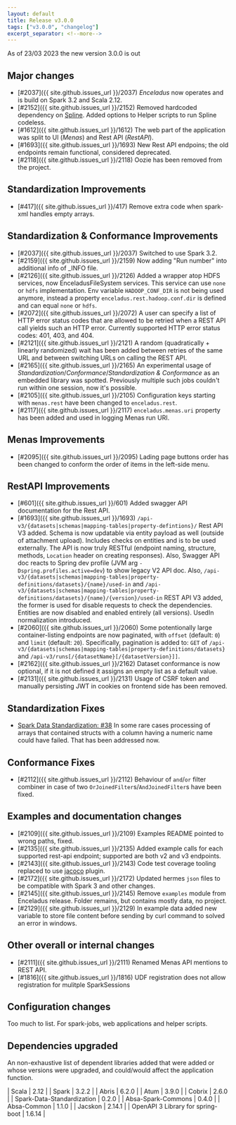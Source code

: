 ```yaml
---
layout: default
title: Release v3.0.0
tags: ["v3.0.0", "changelog"]
excerpt_separator: <!--more-->
---
```


As of 23/03 2023 the new version 3.0.0 is out
<!--more-->

## **Major changes**

- [#2037]({{ site.github.issues_url }}/2037) _Enceladus_ now operates and is build on Spark 3.2 and Scala 2.12.
- [#2152]({{ site.github.issues_url }}/2152) Removed hardcoded dependency on [Spline](https://absaoss.github.io/spline/). Added options to Helper scripts to run Spline codeless.
- [#1612]({{ site.github.issues_url }}/1612) The web part of the application was split to UI (_Menas_) and Rest API (_RestAPI_).
- [#1693]({{ site.github.issues_url }}/1693) New Rest API endpoins; the old endpoints remain functional, considered deprecated.
- [#2118]({{ site.github.issues_url }}/2118) Oozie has been removed from the project.

## Standardization Improvements
- [#417]({{ site.github.issues_url }}/417) Remove extra code when spark-xml handles empty arrays.

## Standardization & Conformance Improvements
- [#2037]({{ site.github.issues_url }}/2037) Switched to use Spark 3.2.
- [#2159]({{ site.github.issues_url }}/2159) Now adding "Run number" into additional info of _INFO file.
- [#2126]({{ site.github.issues_url }}/2126) Added a wrapper atop HDFS services, now EnceladusFileSystem services. This service can use `none` or `hdfs` implementation. Env variable `HADOOP_CONF_DIR` is not being used anymore, instead a property `enceladus.rest.hadoop.conf.dir` is defined and can equal `none` or `hdfs`.
- [#2072]({{ site.github.issues_url }}/2072) A user can specify a list of HTTP error status codes that are allowed to be retried when a REST API call yields such an HTTP error. Currently supported HTTP error status codes: 401, 403, and 404.
- [#2121]({{ site.github.issues_url }}/2121) A random (quadratically + linearly randomized) wait has been added between retries of the same URL and between switching URLs on calling the REST API.
- [#2165]({{ site.github.issues_url }}/2165) An experimental usage of _Standardization_/_Conformance_/_Standardization & Conformance_ as an embedded library was spotted. Previously multiple such jobs couldn't run within one session, now it's possible.
- [#2105]({{ site.github.issues_url }}/2105) Configuration keys starting with `menas.rest` have been changed to `enceladus.rest`.
- [#2117]({{ site.github.issues_url }}/2117) `enceladus.menas.uri` property has been added and used in logging Menas run URI.

## Menas Improvements
- [#2095]({{ site.github.issues_url }}/2095) Lading page buttons order has been changed to conform the order of items in the left-side menu.

## RestAPI Improvements
- [#601]({{ site.github.issues_url }}/601) Added swagger API documentation for the Rest API.
- [#1693]({{ site.github.issues_url }}/1693) `/api-v3/{datasets|schemas|mapping-tables|property-defintions}/` Rest API V3 added.
  Schema is now updatable via entity payload as well (outside of attachment upload).
  Includes checks on entities and is to be used externally.
  The API is now truly RESTful (endpoint naming, structure, methods, `Location` header on creating responses).
  Also, Swagger API doc reacts to Spring dev profile (JVM arg `-Dspring.profiles.active=dev`) to show legacy V2 API doc.
  Also, `/api-v3/{datasets|schemas|mapping-tables|property-definitions/datasets}/{name}/used-in` and `/api-v3/{datasets|schemas|mapping-tables|property-definitions/datasets}/{name}/{version}/used-in` REST API V3 added, the former is used for disable requests to check the dependencies. Entities are now disabled and enabled entirely (all versions).
  UsedIn normalization introduced.
- [#2060]({{ site.github.issues_url }}/2060) Some potentionally large container-listing endpoints are now paginated, with `offset` (default: `0`) and `limit` (default: `20`).
  Specifically, pagination is added to: `GET` of `/api-v3/{datasets|schemas|mapping-tables|property-definitions/datasets}` and `/api-v3/runs[/{datasetName}[/{datasetVersion}]]`.
- [#2162]({{ site.github.issues_url }}/2162) Dataset conformance is now optional, if it is not defined it assigns an empty list as a default value.
- [#2131]({{ site.github.issues_url }}/2131) Usage of CSRF token and manually persisting JWT in cookies on frontend side has been removed.

## Standardization Fixes
- [Spark Data Standardization: #38](https://github.com/AbsaOSS/spark-data-standardization/issues/38) In some rare cases processing of arrays that contained structs with a column having a numeric name could have failed. That has been addressed now. 

## Conformance Fixes
- [#2112]({{ site.github.issues_url }}/2112) Behaviour of `and`/`or` filter combiner in case of two `OrJoinedFilter`s/`AndJoinedFilter`s have been fixed.

## Examples and documentation changes
- [#2109]({{ site.github.issues_url }}/2109) Examples README pointed to wrong paths, fixed.
- [#2135]({{ site.github.issues_url }}/2135) Added example calls for each supported rest-api endpoint; supported are both v2 and v3 endpoints.
- [#2143]({{ site.github.issues_url }}/2143) Code test coverage tooling replaced to use [jacoco](https://github.com/jacoco/jacoco) plugin.
- [#2172]({{ site.github.issues_url }}/2172) Updated hermes `json` files to be compatible with Spark 3 and other changes.
- [#2145]({{ site.github.issues_url }}/2145) Remove `examples` module from Enceladus release. Folder remains, but contains mostly data, no project.
- [#2129]({{ site.github.issues_url }}/2129) In example data added new variable to store file content before sending by curl command to solved an error in windows.

## Other overall or internal changes
- [#2111]({{ site.github.issues_url }}/2111) Renamed Menas API mentions to REST API.
- [#1816]({{ site.github.issues_url }}/1816) UDF registration does not allow registration for mulitple SparkSessions

## Configuration changes
Too much to list. For spark-jobs, web applications and helper scripts. 

## Dependencies upgraded
An non-exhaustive list of dependent libraries added that were added or whose versions were upgraded, and could/would 
affect the application function. 

| Scala                             | 2.12   |
| Spark                             | 3.2.2  |
| Abris                             | 6.2.0  |
| Atum                              | 3.9.0  |
| Cobrix                            | 2.6.0  |
| Spark-Data-Standardization        | 0.2.0  |
| Absa-Spark-Commons                | 0.4.0  |
| Absa-Common                       | 1.1.0  |
| Jacskon                           | 2.14.1 |
| OpenAPI 3 Library for spring-boot | 1.6.14 | 
